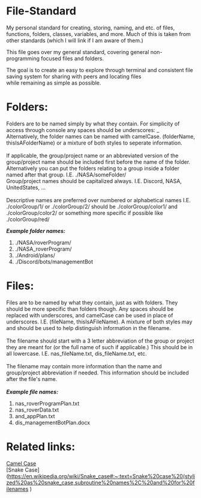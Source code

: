 # File-Standard
 My personal standard for creating, storing, naming, and etc. of files, functions, folders, classes, variables, and more.
 Much of this is taken from other standards (which I will link if I am aware of them.)
 
 This file goes over my general standard, covering general non-programming focused files and folders.

 The goal is to create an easy to explore through terminal and consistent file saving system for sharing with peers and locating files\
 while remaining as simple as possible.

# Folders:
Folders are to be named simply by what they contain.  For simplicity of access through console any spaces should be underscores: _  
Alternatively, the folder names can be named with camelCase. (folderName, thisIsAFolderName) or a mixture of both styles to seperate 
information.\
\
If applicable, the group/project name or an abbreviated version of the group/project name should be included first before the name of the folder.  
Alternatively you can put the folders relating to a group inside a folder named after that group.  I.E. ./NASA/someFolder/  
Group/project names should be capitalized always.  I.E. Discord, NASA, UnitedStates, ...\
\
Descriptive names are preferred over numbered or alphabetical names I.E. ./colorGroup/1/ or ./colorGroup/2/ should be 
./colorGroup/color1/ and ./colorGroup/color2/ or something more specific if possible like ./colorGroup/red/

***Example folder names:***
1. ./NASA/roverProgram/
2. ./NASA_roverProgram/
3. ./Android/plans/
4. ./Discord/bots/managementBot

# Files:
Files are to be named by what they contain, just as with folders.  They should be more specific than folders though.  Any spaces 
should be replaced with underscores, and camelCase can be used in place of underscores. I.E. (fileName, thisIsAFileName).  A 
mixture of both styles may and should be used to help distinguish information in the filename.\
\
The filename should start with a 3 letter abbreviation of the group or project they are meant for (or the full name of such if 
applicable.)  This should be in all lowercase.  I.E. nas_fileName.txt, dis_fileName.txt, etc.\
\
The filename may contain more information than the name and group/project abbreviation if needed.  This information should be 
included after the file's name.\
\
***Example file names:***
1. nas_roverProgramPlan.txt
2. nas_roverData.txt
3. and_appPlan.txt
4. dis_managementBotPlan.docx

# Related links:
[Camel Case](https://en.wikipedia.org/wiki/Camel_case)\
[Snake Case](https://en.wikipedia.org/wiki/Snake_case#:~:text=Snake%20case%20(stylized%20as%20snake_case,subroutine%20names%2C%20and%20for%20filenames )
